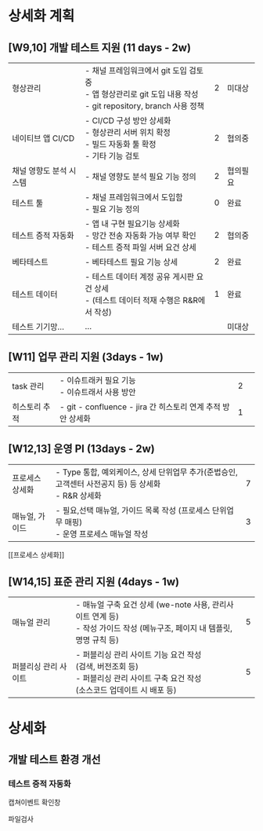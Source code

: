   

# 상세화 계획

## [W9,10] 개발 테스트 지원 (11 days - 2w)

|   |   |   |   |
|---|---|---|---|
|형상관리|- 채널 프레임워크에서 git 도입 검토 중  <br>- 앱 형상관리로 git 도입 내용 작성  <br>- git repository, branch 사용 정책|2|미대상|
|네이티브 앱 CI/CD|- CI/CD 구성 방안 상세화  <br>- 형상관리 서버 위치 확정  <br>- 빌드 자동화 툴 확정  <br>- 기타 기능 검토|2|협의중|
|채널 영향도 분석 시스템|- 채널 영향도 분석 필요 기능 정의|2|협의필요|
|테스트 툴|- 채널 프레임워크에서 도입함  <br>- 필요 기능 정의|0|완료|
|테스트 증적 자동화|- 앱 내 구현 필요기능 상세화  <br>- 망간 전송 자동화 가능 여부 확인  <br>- 테스트 증적 파일 서버 요건 상세|2|협의중|
|베타테스트|- 베타테스트 필요 기능 상세|2|완료|
|테스트 데이터|- 테스트 데이터 계정 공유 게시판 요건 상세  <br>- (테스트 데이터 적재 수행은 R&R에서 작성)|1|완료|
|테스트 기기망…|…||미대상|

## [W11] 업무 관리 지원 (3days - 1w)

|   |   |   |   |
|---|---|---|---|
|task 관리|- 이슈트래커 필요 기능  <br>- 이슈트래서 사용 방안|2||
|히스토리 추적|- git - confluence - jira 간 히스토리 연계 추적 방안 상세화|1||

  

## [W12,13] 운영 PI (13days - 2w)

|   |   |   |
|---|---|---|
|프로세스 상세화|- Type 통합, 예외케이스, 상세 단위업무 추가(준법승인, 고객센터 사전공지 등) 등 상세화  <br>- R&R 상세화|7|
|매뉴얼, 가이드|- 필요,선택 매뉴얼, 가이드 목록 작성 (프로세스 단위업무 매핑)  <br>- 운영 프로세스 매뉴얼 작성|3|

[[프로세스 상세화]]

  

## [W14,15] 표준 관리 지원 (4days - 1w)

|   |   |   |
|---|---|---|
|매뉴얼 관리|- 매뉴얼 구축 요건 상세 (we-note 사용, 관리사이트 연계 등)  <br>- 작성 가이드 작성 (메뉴구조, 페이지 내 템플릿, 명명 규칙 등)|5|
|퍼블리싱 관리 사이트|- 퍼블리싱 관리 사이트 기능 요건 작성  <br>(검색, 버전조회 등)  <br>- 퍼블리싱 관리 사이트 구축 요건 작성  <br>(소스코드 업데이트 시 배포 등)|5|

  

# 상세화

## 개발 테스트 환경 개선

### 테스트 증적 자동화

캡쳐이벤트 확인창

파일검사
